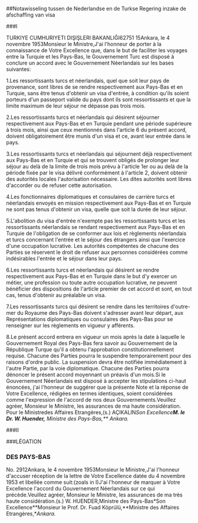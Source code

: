 <meta http-equiv='Content-Type' content='text/html; charset=utf-8' />

##Notawisseling tussen de Nederlandse en de Turkse Regering inzake de afschaffing van visa

###I 

TURKIYE CUMHURIYETI DIŞIŞLERI BAKANLIĞI62751 15Ankara, le 4 novembre 1953Monsieur le Ministre,J'ai l'honneur de porter à la connaissance de Votre Excellence que, dans le but de faciliter les voyages entre la Turquie et les Pays-Bas, le Gouvernement Turc est disposé à conclure un accord avec le Gouvernement Néerlandais sur les bases suivantes:

1.Les ressortissants turcs et néerlandais, quel que soit leur pays de provenance, sont libres de se rendre respectivement aux Pays-Bas et en Turquie, sans être tenus d'obtenir un visa d'entrée, à condition qu'ils soient porteurs d'un passeport valide du pays dont ils sont ressortissants et que la limite maximum de leur séjour ne dépasse pas trois mois.

2.Les ressortissants turcs et néerlandais qui désirent séjourner respectivement aux Pays-Bas et en Turquie pendant une période supérieure à trois mois, ainsi que ceux mentionnés dans l'article 6 du présent accord, doivent obligatoirement être munis d'un visa et ce, avant leur entrée dans le pays.

3.Les ressortissants turcs et néerlandais qui séjournent déjà respectivement aux Pays-Bas et en Turquie et qui se trouvent obligés de prolonger leur séjour au delà de la limite de trois mois prévu à l'article 1er ou au delà de la période fixée par le visa délivré conformément à l'article 2, doivent obtenir des autorités locales l'autorisation nécessaire. Les dites autorités sont libres d'accorder ou de refuser cette autorisation.

4.Les fonctionnaires diplomatiques et consulaires de carrière turcs et néerlandais envoyés en mission respectivement aux Pays-Bas et en Turquie ne sont pas tenus d'obtenir un visa, quelle que soit la durée de leur séjour.

5.L'abolition du visa d'entrée n'exempte pas les ressortissants turcs et les ressortissants néerlandais se rendant respectivement aux Pays-Bas et en Turquie de l'obligation de se conformer aux lois et règlements néerlandais et turcs concernant l'entrée et le séjour des étrangers ainsi que l'exercice d'une occupation lucrative. Les autorités compétentes de chacune des Parties se réservent le droit de refuser aux personnes considérées comme indésirables l'entrée et le séjour dans leur pays.

6.Les ressortissants turcs et néerlandais qui désirent se rendre respectivement aux Pays-Bas et en Turquie dans le but d'y exercer un métier, une profession ou toute autre occupation lucrative, ne peuvent bénéficier des dispositions de l'article premier de cet accord et sont, en tout cas, tenus d'obtenir au préalable un visa.

7.Les ressortissants turcs qui désirent se rendre dans les territoires d'outre-mer du Royaume des Pays-Bas doivent s'adresser avant leur départ, aux Représentations diplomatiques ou consulaires des Pays-Bas pour se renseigner sur les règlements en vigueur y afférents.

8.Le présent accord entrera en vigueur un mois après la date à laquelle le Gouvernement Royal des Pays-Bas fera savoir au Gouvernement de la République Turque qu'il a obtenu l'approbation constitutionnellement requise. Chacune des Parties pourra le suspendre temporairement pour des raisons d'ordre public. La suspension devra être notifiée immédiatement à l'autre Partie, par la voie diplomatique. Chacune des Parties pourra dénoncer le présent accord moyennant un préavis d'un mois.Si le Gouvernement Néerlandais est disposé à accepter les stipulations ci-haut énoncées, j'ai l'honneur de suggérer que la présente Note et la réponse de Votre Excellence, rédigées en termes identiques, soient considérées comme l'expression de l'accord de nos deux Gouvernements.Veuillez agréer, Monsieur le Ministre, les assurances de ma haute considération.
Pour le Ministredes Affaires Etrangères,(s.) AÇIKALIN*Son Excellence**M. le Dr. W. Huender,** Ministre des Pays-Bas,** Ankara.*

###II 

###LÉGATION

### DES PAYS-BAS

No. 2912Ankara, le 4 novembre 1953Monsieur le Ministre,J'ai l'honneur d'accuser réception de la lettre de Votre Excellence datée du 4 novembre 1953 et libellée comme suit:(zoals in I)J'ai l'honneur de marquer à Votre Excellence l'accord du Gouvernement Néerlandais sur ce qui précède.Veuillez agréer, Monsieur le Ministre, les assurances de ma très haute considération.(s.) W. HUENDER,Ministre des Pays-Bas*Son Excellence**Monsieur le Prof. Dr. Fuad Köprülü,**Ministre des Affaires Etrangères,**Ankara.*
